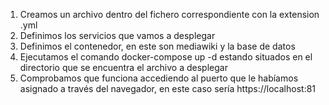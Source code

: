 1. Creamos un archivo dentro del fichero correspondiente con la extension .yml
2. Definimos los servicios que vamos a desplegar
3. Definimos el contenedor, en este son mediawiki y la base de datos
4. Ejecutamos el comando docker-compose up -d estando situados en el directorio que se encuentra el archivo a desplegar
5. Comprobamos que funciona accediendo al puerto que le habíamos asignado a través del navegador, en este caso sería https://localhost:81